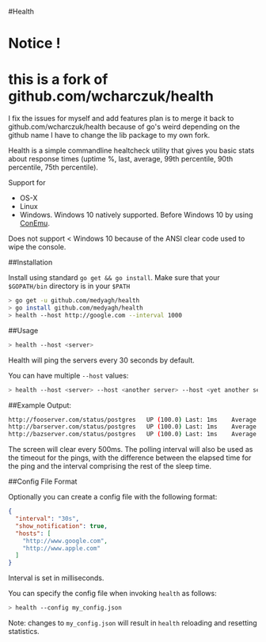 #Health

# Notice !
# this is a fork of github.com/wcharczuk/health

 I fix the issues for myself and add features
 plan is to merge it back to github.com/wcharczuk/health
 because of go's weird depending on the github name I have to change the lib package to my own fork.


Health is a simple commandline healtcheck utility that gives you basic stats about response times (uptime %, last, average, 99th percentile, 90th percentile, 75th percentile).

Support for

- OS-X
- Linux
- Windows. Windows 10 natively supported. Before Windows 10 by using [ConEmu](https://conemu.github.io/).

Does not support < Windows 10 because of the ANSI clear code used to wipe the console.

##Installation

Install using standard `go get && go install`. Make sure that your `$GOPATH/bin` directory is in your `$PATH`

```bash
> go get -u github.com/medyagh/health
> go install github.com/medyagh/health
> health --host http://google.com --interval 1000
```

##Usage

```bash
> health --host <server>
```

Health will ping the servers every 30 seconds by default.

You can have multiple `--host` values:

```bash
> health --host <server> --host <another server> --host <yet another server>
```

##Example Output:

```bash
http://fooserver.com/status/postgres   UP (100.0) Last: 1ms    Average: 2ms    99th: 2ms     90th: 2ms    75th: 2ms
http://barserver.com/status/postgres   UP (100.0) Last: 1ms    Average: 2ms    99th: 3ms     90th: 2ms    75th: 2ms
http://bazserver.com/status/postgres   UP (100.0) Last: 1ms    Average: 2ms    99th: 4ms     90th: 2ms    75th: 1ms
```

The screen will clear every 500ms. The polling interval will also be used as the timeout for the pings, with the difference between the elapsed time for the ping and the interval comprising the rest of the sleep time.

##Config File Format

Optionally you can create a config file with the following format:

```json
{
  "interval": "30s",
  "show_notification": true,
  "hosts": [
    "http://www.google.com",
    "http://www.apple.com"
  ]
}
```

Interval is set in milliseconds. 

You can specify the config file when invoking `health` as follows:

```bash
> health --config my_config.json
```

Note: changes to `my_config.json` will result in `health` reloading and resetting statistics. 
